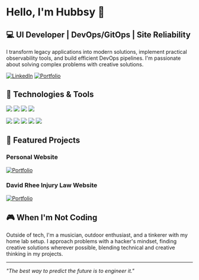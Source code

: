 # Hello, I'm Hubbsy 👋

## 💻 UI Developer | DevOps/GitOps | Site Reliability

I transform legacy applications into modern solutions, implement practical observability tools, and build efficient
DevOps pipelines. I'm passionate about solving complex problems with creative solutions.

[![LinkedIn](https://img.shields.io/badge/LinkedIn-justin--hubbell-blue?style=flat-square&logo=linkedin)](https://linkedin.com/in/justin-hubbell)
[![Portfolio](https://img.shields.io/badge/Portfolio-jwhubbell.com-green?style=flat-square&logo=react)](https://jwhubbell.com)

## 🔧 Technologies & Tools

![](https://img.shields.io/badge/Frontend-React-informational?style=flat-square&logo=react&logoColor=white&color=61DAFB)
![](https://img.shields.io/badge/Language-TypeScript-informational?style=flat-square&logo=typescript&logoColor=white&color=3178C6)
![](https://img.shields.io/badge/Language-JavaScript-informational?style=flat-square&logo=javascript&logoColor=white&color=F7DF1E)
![](https://img.shields.io/badge/Language-Python-informational?style=flat-square&logo=python&logoColor=white&color=3776AB)

![](https://img.shields.io/badge/Backend-Node.js-informational?style=flat-square&logo=node.js&logoColor=white&color=339933)
![](https://img.shields.io/badge/DevOps-Docker-informational?style=flat-square&logo=docker&logoColor=white&color=2496ED)
![](https://img.shields.io/badge/Observability-Datadog-informational?style=flat-square&logo=datadog&logoColor=white&color=632CA6)
![](https://img.shields.io/badge/Tools-Git-informational?style=flat-square&logo=git&logoColor=white&color=F05032)
![](https://img.shields.io/badge/AI-LLM_Integration-informational?style=flat-square&logo=openai&logoColor=white&color=412991)

## 🚀 Featured Projects

### Personal Website

[![Portfolio](https://img.shields.io/badge/Portfolio-jwhubbell.com-green?style=flat-square&logo=react)](https://jwhubbell.com)

### David Rhee Injury Law Website

[![Portfolio](https://img.shields.io/badge/Portfolio-davidrheelaw.com-green?style=flat-square&logo=react)](https://davidrheelaw.com)

## 🎮 When I'm Not Coding

Outside of tech, I'm a musician, outdoor enthusiast, and a tinkerer with my home lab setup. I approach problems with a
hacker's mindset, finding creative solutions wherever possible, blending technical and creative thinking in my projects.

---

_"The best way to predict the future is to engineer it."_
